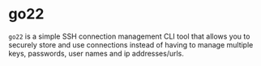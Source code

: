 # go22

`go22` is a simple SSH connection management CLI tool that allows you to securely store and use connections instead
of having to manage multiple keys, passwords, user names and ip addresses/urls.

